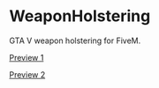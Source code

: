 # WeaponHolstering
GTA V weapon holstering for FiveM.

[Preview 1](https://youtu.be/WKwvJmH28u0)

[Preview 2](https://youtu.be/akxZDg-ACJs)
